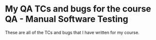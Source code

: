 # My QA TCs and bugs for the course QA - Manual Software Testing

These are all of the TCs and bugs that I have written for my course.
